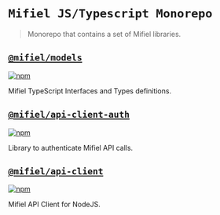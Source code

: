 # `Mifiel JS/Typescript Monorepo`

> Monorepo that contains a set of Mifiel libraries.

## [`@mifiel/models`](https://github.com/Mifiel/mifiel-js/models/tree/main/packages/models)

[![npm](https://img.shields.io/npm/v/@mifiel/models.svg?style=flat-square)](https://www.npmjs.com/package/@mifiel/models)

Mifiel TypeScript Interfaces and Types definitions.

## [`@mifiel/api-client-auth`](https://github.com/Mifiel/mifiel-js/tree/main/packages/api-client-auth)

[![npm](https://img.shields.io/npm/v/@mifiel/api-client-auth.svg?style=flat-square)](https://www.npmjs.com/package/@mifiel/api-client-auth)

Library to authenticate Mifiel API calls.

## [`@mifiel/api-client`](https://github.com/Mifiel/mifiel-js/tree/main/packages/api-client)

[![npm](https://img.shields.io/npm/v/@mifiel/api-client.svg?style=flat-square)](https://www.npmjs.com/package/@mifiel/api-client)

Mifiel API Client for NodeJS.
